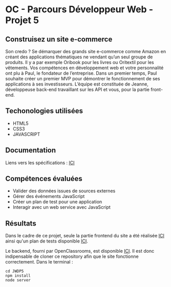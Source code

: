 # OC - Parcours Développeur Web - Projet 5

## Construisez un site e-commerce

Son credo ? Se démarquer des grands site e-commerce comme Amazon en créant des applications thématiques ne vendant qu’un seul groupe de produits. Il y a par exemple Oribook pour les livres ou Oritextil pour les vêtements. Vos compétences en développement web et votre personnalité ont plu à Paul, le fondateur de l’entreprise. Dans un premier temps, Paul souhaite créer un premier MVP pour démontrer le fonctionnement de ses applications à ses investisseurs. L’équipe est constituée de Jeanne, développeuse back-end travaillant sur les API et vous, pour la partie front-end.

## Techonologies utilisées

* HTML5
* CSS3
* JAVASCRIPT

## Documentation

Liens vers les spécifications : [ICI](https://github.com/MrGyo/p5/blob/master/frontend/specs/P5_Spe%CC%81cifications%20fonctionnelles%20Orinoco_Vdef.pdf)

## Compétences évaluées

* Valider des données issues de sources externes
* Gérer des événements JavaScript
* Créer un plan de test pour une application
* Interagir avec un web service avec JavaScript

## Résultats

Dans le cadre de ce projet, seule la partie frontend du site a été réalisée [ICI](http://aguillo.activity-net.com/oc/oribear/index.html) ainsi qu'un plan de tests disponible [ICI](https://github.com/MrGyo/p5/blob/master/frontend/mapping/plan_tests_3.xlsx).

Le backend, fourni par OpenClassrooms, est disponible [ICI](https://github.com/OpenClassrooms-Student-Center/JWDP5).
Il est donc indipensable de cloner ce repository afin que le site fonctionne correctement. 
Dans le terminal :  
```
cd JWDP5
npm install
node server
```
